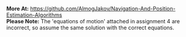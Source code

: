 <b>More At:</b> <a href=https://github.com/AlmogJakov/Navigation-And-Position-Estimation-Algorithms>https://github.com/AlmogJakov/Navigation-And-Position-Estimation-Algorithms</a>   
<b>Please Note:</b> The 'equations of motion' attached in assignment 4 are incorrect, so assume the same solution with the correct equations.
